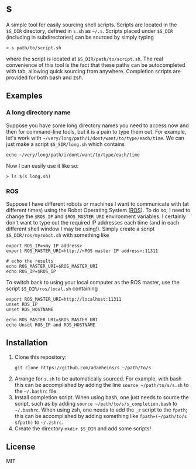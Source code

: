 # s

A simple tool for easily sourcing shell scripts. Scripts are located in the
`$S_DIR` directory, defined in `s.sh` as `~/.s`. Scripts placed under `$S_DIR`
(including in subdirectories) can be sourced by simply typing
```
> s path/to/script.sh
```
where the script is located at `$S_DIR/path/to/script.sh`. The real convenience
of this tool is the fact that these paths can be autocompleted with tab,
allowing quick sourcing from anywhere. Completion scripts are provided for both
bash and zsh.

## Examples

### A long directory name

Suppose you have some long directory names you need to access now and then for
command-line tools, but it is a pain to type them out. For example, let's work
with `~/very/long/path/i/dont/want/to/type/each/time`. We can just make a
script `$S_SIR/long.sh` which contains
```
echo ~/very/long/path/i/dont/want/to/type/each/time
```
Now I can easily use it like so:
```
> ls $(s long.sh)
```

### ROS

Suppose I have different robots or machines I want to communicate with (at
different times) using the Robot Operating System
([ROS](https://www.ros.org/)). To do so, I need to change the `$ROS_IP` and
`$ROS_MASTER_URI` environment variables. I certainly don't want to type out the
required IP addresses each time (and in each different shell window I may be
using!). Simply create a script `$S_DIR/ros/myrobot.sh` with something like
```
export ROS_IP=<my IP address>
export ROS_MASTER_URI=http://<ROS master IP address>:11311

# echo the results
echo ROS_MASTER_URI=$ROS_MASTER_URI
echo ROS_IP=$ROS_IP
```
To switch back to using your local computer as the ROS master, use the script
`$S_DIR/ros/local.sh` containing
```
export ROS_MASTER_URI=http://localhost:11311
unset ROS_IP
unset ROS_HOSTNAME

echo ROS_MASTER_URI=$ROS_MASTER_URI
echo Unset ROS_IP and ROS_HOSTNAME
```

## Installation

1. Clone this repository:
   ```
   git clone https://github.com/adamheins/s ~/path/to/s
   ```
2. Arrange for `s.sh` to be automatically sourced. For example, with bash this
   can be accomplished by adding the line `source ~/path/to/s/s.sh` to the
   `~/.bashrc` file.
3. Install completion script. When using bash, one just needs to source the
   script, such as by adding `source ~/path/to/s/s_completion.bash` to
   `~/.bashrc`. When using zsh, one needs to add the `_z` script to the
   `fpath`; this can be accomplished by adding something like
   `fpath=(~/path/to/s $fpath)` to `~/.zshrc`.
4. Create the directory `mkdir $S_DIR` and add some scripts!

## License
MIT
